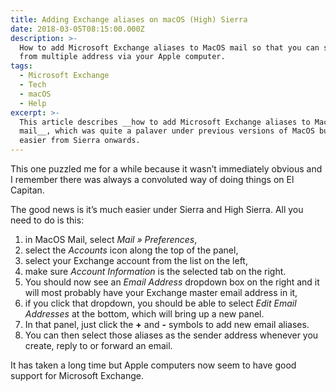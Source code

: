 ```yaml
---
title: Adding Exchange aliases on macOS (High) Sierra
date: 2018-03-05T08:15:00.000Z
description: >-
  How to add Microsoft Exchange aliases to MacOS mail so that you can send email
  from multiple address via your Apple computer.
tags:
  - Microsoft Exchange
  - Tech
  - macOS
  - Help
excerpt: >-
  This article describes __how to add Microsoft Exchange aliases to MacOS
  mail__, which was quite a palaver under previous versions of MacOS but is much
  easier from Sierra onwards.
---
```

This one puzzled me for a while because it wasn’t immediately obvious and I remember there was always a convoluted way of doing things on El Capitan.

The good news is it’s much easier under Sierra and High Sierra. All you need to do is this:

1. in MacOS Mail, select _Mail » Preferences_,
2. select the _Accounts_ icon along the top of the panel,
3. select your Exchange account from the list on the left,
4. make sure _Account Information_ is the selected tab on the right.
5. You should now see an _Email Address_ dropdown box on the right and it will most probably have your Exchange master email address in it,
6. if you click that dropdown, you should be able to select _Edit Email Addresses_ at the bottom, which will bring up a new panel.
7. In that panel, just click the **+** and **-** symbols to add new email aliases.
8. You can then select those aliases as the sender address whenever you create, reply to or forward an email.

It has taken a long time but Apple computers now seem to have good support for Microsoft Exchange.

